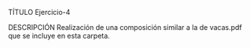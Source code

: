 TÍTULO
    Ejercicio-4

DESCRIPCIÓN
    Realización de una composición similar a la de vacas.pdf que se incluye en esta carpeta.
